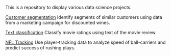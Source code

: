 This is a repository to display various data science projects.

[Customer segmentation](notebooks/customer_clustering.ipynb)
Identify segments of similar customers using data from a marketing campaign for discounted wines.

[Text classification](notebooks/review_classification.ipynb)
Classify movie ratings using text of the movie review.

[NFL Tracking](https://github.com/mworles/nfl_tracking)
Use player-tracking data to analyze speed of ball-carriers and predict success of rushing plays. 
